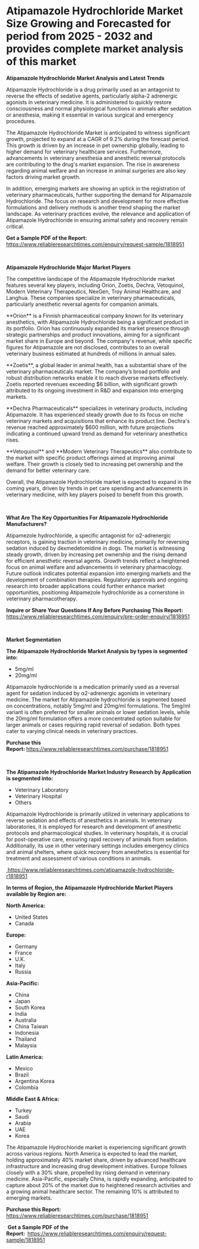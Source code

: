 <p><h1>Atipamazole Hydrochloride Market Size Growing and Forecasted for period from 2025 - 2032 and provides complete market analysis of this market</h1></p><p><strong>Atipamazole Hydrochloride Market Analysis and Latest Trends</strong></p>
<p><p>Atipamazole Hydrochloride is a drug primarily used as an antagonist to reverse the effects of sedative agents, particularly alpha-2 adrenergic agonists in veterinary medicine. It is administered to quickly restore consciousness and normal physiological functions in animals after sedation or anesthesia, making it essential in various surgical and emergency procedures.</p><p>The Atipamazole Hydrochloride Market is anticipated to witness significant growth, projected to expand at a CAGR of 9.2% during the forecast period. This growth is driven by an increase in pet ownership globally, leading to higher demand for veterinary healthcare services. Furthermore, advancements in veterinary anesthesia and anesthetic reversal protocols are contributing to the drug's market expansion. The rise in awareness regarding animal welfare and an increase in animal surgeries are also key factors driving market growth.</p><p>In addition, emerging markets are showing an uptick in the registration of veterinary pharmaceuticals, further supporting the demand for Atipamazole Hydrochloride. The focus on research and development for more effective formulations and delivery methods is another trend shaping the market landscape. As veterinary practices evolve, the relevance and application of Atipamazole Hydrochloride in ensuring animal safety and recovery remain critical.</p></p>
<p><strong>Get a Sample PDF of the Report:&nbsp;</strong> <a href="https://www.reliableresearchtimes.com/enquiry/request-sample/1818951?utm_campaign=3169&utm_medium=2&utm_source=Github&utm_content=ia&utm_term=19042025&utm_id=atipamazole-hydrochloride">https://www.reliableresearchtimes.com/enquiry/request-sample/1818951</a></p>
<p>&nbsp;</p>
<p><strong>Atipamazole Hydrochloride Major Market Players</strong></p>
<p><p>The competitive landscape of the Atipamazole Hydrochloride market features several key players, including Orion, Zoetis, Dechra, Vetoquinol, Modern Veterinary Therapeutics, NexGen, Troy Animal Healthcare, and Langhua. These companies specialize in veterinary pharmaceuticals, particularly anesthetic reversal agents for companion animals.</p><p>**Orion** is a Finnish pharmaceutical company known for its veterinary anesthetics, with Atipamazole Hydrochloride being a significant product in its portfolio. Orion has continuously expanded its market presence through strategic partnerships and product innovations, aiming for a significant market share in Europe and beyond. The company's revenue, while specific figures for Atipamazole are not disclosed, contributes to an overall veterinary business estimated at hundreds of millions in annual sales.</p><p>**Zoetis**, a global leader in animal health, has a substantial share of the veterinary pharmaceuticals market. The company’s broad portfolio and robust distribution networks enable it to reach diverse markets effectively. Zoetis reported revenues exceeding $6 billion, with significant growth attributed to its ongoing investment in R&D and expansion into emerging markets.</p><p>**Dechra Pharmaceuticals** specializes in veterinary products, including Atipamazole. It has experienced steady growth due to its focus on niche veterinary markets and acquisitions that enhance its product line. Dechra's revenue reached approximately $600 million, with future projections indicating a continued upward trend as demand for veterinary anesthetics rises.</p><p>**Vetoquinol** and **Modern Veterinary Therapeutics** also contribute to the market with specific product offerings aimed at improving animal welfare. Their growth is closely tied to increasing pet ownership and the demand for better veterinary care.</p><p>Overall, the Atipamazole Hydrochloride market is expected to expand in the coming years, driven by trends in pet care spending and advancements in veterinary medicine, with key players poised to benefit from this growth.</p></p>
<p>&nbsp;</p>
<p><strong>What Are The Key Opportunities For Atipamazole Hydrochloride Manufacturers?</strong></p>
<p><p>Atipamezole hydrochloride, a specific antagonist for α2-adrenergic receptors, is gaining traction in veterinary medicine, primarily for reversing sedation induced by dexmedetomidine in dogs. The market is witnessing steady growth, driven by increasing pet ownership and the rising demand for efficient anesthetic reversal agents. Growth trends reflect a heightened focus on animal welfare and advancements in veterinary pharmacology. Future outlook indicates potential expansion into emerging markets and the development of combination therapies. Regulatory approvals and ongoing research into broader applications could further enhance market opportunities, positioning Atipamezole hydrochloride as a cornerstone in veterinary pharmacotherapy.</p></p>
<p><strong>Inquire or Share Your Questions If Any Before Purchasing This Report:</strong> <a href="https://www.reliableresearchtimes.com/enquiry/pre-order-enquiry/1818951?utm_campaign=3169&utm_medium=2&utm_source=Github&utm_content=ia&utm_term=19042025&utm_id=atipamazole-hydrochloride">https://www.reliableresearchtimes.com/enquiry/pre-order-enquiry/1818951</a></p>
<p>&nbsp;</p>
<p><strong>Market Segmentation</strong></p>
<p><strong>The Atipamazole Hydrochloride Market Analysis by types is segmented into:</strong></p>
<p><ul><li>5mg/ml</li><li>20mg/ml</li></ul></p>
<p><p>Atipamazole hydrochloride is a medication primarily used as a reversal agent for sedation induced by α2-adrenergic agonists in veterinary medicine. The market for Atipamazole hydrochloride is segmented based on concentrations, notably 5mg/ml and 20mg/ml formulations. The 5mg/ml variant is often preferred for smaller animals or lower sedation levels, while the 20mg/ml formulation offers a more concentrated option suitable for larger animals or cases requiring rapid reversal of sedation. Both types cater to varying clinical needs in veterinary practices.</p></p>
<p><strong>Purchase this Report:&nbsp;</strong><a href="https://www.reliableresearchtimes.com/purchase/1818951?utm_campaign=3169&utm_medium=2&utm_source=Github&utm_content=ia&utm_term=19042025&utm_id=atipamazole-hydrochloride">https://www.reliableresearchtimes.com/purchase/1818951</a></p>
<p>&nbsp;</p>
<p><strong>The Atipamazole Hydrochloride Market Industry Research by Application is segmented into:</strong></p>
<p><ul><li>Veterinary Laboratory</li><li>Veterinary Hospital</li><li>Others</li></ul></p>
<p><p>Atipamazole Hydrochloride is primarily utilized in veterinary applications to reverse sedation and effects of anesthetics in animals. In veterinary laboratories, it is employed for research and development of anesthetic protocols and pharmacological studies. In veterinary hospitals, it is crucial for post-operative care, ensuring rapid recovery of animals from sedation. Additionally, its use in other veterinary settings includes emergency clinics and animal shelters, where quick recovery from anesthetics is essential for treatment and assessment of various conditions in animals.</p></p>
<p><a href="https://www.reliableresearchtimes.com/atipamazole-hydrochloride-r1818951?utm_campaign=3169&utm_medium=2&utm_source=Github&utm_content=ia&utm_term=19042025&utm_id=atipamazole-hydrochloride">&nbsp;https://www.reliableresearchtimes.com/atipamazole-hydrochloride-r1818951</a></p>
<p><strong>In terms of Region, the Atipamazole Hydrochloride Market Players available by Region are:</strong></p>
<p>
    <p> <strong> North America: </strong>
        <ul>
            <li>United States</li>
            <li>Canada</li>
        </ul>
        </p> 
    <p> <strong> Europe: </strong>
        <ul>
            <li>Germany</li>
            <li>France</li>
            <li>U.K.</li>
            <li>Italy</li>
            <li>Russia</li>
        </ul>
        </p> 
    <p> <strong> Asia-Pacific: </strong>
        <ul>
            <li>China</li>
            <li>Japan</li>
            <li>South Korea</li>
            <li>India</li>
            <li>Australia</li>
            <li>China Taiwan</li>
            <li>Indonesia</li>
            <li>Thailand</li>
            <li>Malaysia</li>
        </ul>
        </p> 
    <p> <strong> Latin America: </strong>
        <ul>
            <li>Mexico</li>
            <li>Brazil</li>
            <li>Argentina Korea</li>
            <li>Colombia</li>
        </ul>
        </p> 
    <p> <strong> Middle East & Africa: </strong>
        <ul>
            <li>Turkey</li>
            <li>Saudi</li>
            <li>Arabia</li>
            <li>UAE</li>
            <li>Korea</li>
        </ul>
    </p>
    </p>
<p><p>The Atipamazole Hydrochloride market is experiencing significant growth across various regions. North America is expected to lead the market, holding approximately 40% market share, driven by advanced healthcare infrastructure and increasing drug development initiatives. Europe follows closely with a 30% share, propelled by rising demand in veterinary medicine. Asia-Pacific, especially China, is rapidly expanding, anticipated to capture about 20% of the market due to heightened research activities and a growing animal healthcare sector. The remaining 10% is attributed to emerging markets.</p></p>
<p><strong>Purchase this Report: </strong><a href="https://www.reliableresearchtimes.com/purchase/1818951?utm_campaign=3169&utm_medium=2&utm_source=Github&utm_content=ia&utm_term=19042025&utm_id=atipamazole-hydrochloride">https://www.reliableresearchtimes.com/purchase/1818951</a></p>
<p>&nbsp;<strong>Get a Sample PDF of the Report:&nbsp;&nbsp;</strong><a href="https://www.reliableresearchtimes.com/enquiry/request-sample/1818951?utm_campaign=3169&utm_medium=2&utm_source=Github&utm_content=ia&utm_term=19042025&utm_id=atipamazole-hydrochloride">https://www.reliableresearchtimes.com/enquiry/request-sample/1818951</a></p>
<p><strong></strong></p>
<p><p></p><p></p><p></p></p>